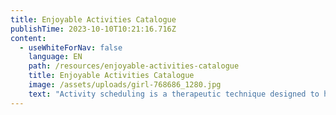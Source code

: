 ```yaml
---
title: Enjoyable Activities Catalogue
publishTime: 2023-10-10T10:21:16.716Z
content:
  - useWhiteForNav: false
    language: EN
    path: /resources/enjoyable-activities-catalogue
    title: Enjoyable Activities Catalogue
    image: /assets/uploads/girl-768686_1280.jpg
    text: "Activity scheduling is a therapeutic technique designed to help you take care of yourself, boost your mood, and decrease loneliness. These are just ideas; you're welcome to add your activities to this list. The key is to find enjoyable and meaningful activities for you and plan when you will do them.\n\n> Instruction:\n>\n> 1. Read through this catalogue \n> 2. Pick the activities you like (or get inspired and come up with your own ideas)\n> 3. Schedule it in your calendar\n> 4. Enjoy the process when doing it\n\n\n\n1. Spending time in nature (inspiration from [Bo Steffan Nielsson](https://www.linkedin.com/in/nielsson/): I walk 2-3 jours in the forest.\\\n   With a friend sometimes, but mostly alone to stop thinking too much and just be :))\n2. Walking with your/your friend's/neighbor's dog or cat\n3. Feeding birds or just watching them\n4. Scheduling a day with nothing to do\n5. Watching the clouds drift by\n6. Stargazing or camping under the stars\n7. Gardening\n8. Going out for brunch/lunch/dinner\n9. Going bike riding\n10. Painting your (or someone else's) nails\n11. Buying gifts\n12. Horseriding\n13. Soaking in the bathtub\n14. Sending a loved one a card in the mail\n15. Baking something to share with your family/neighbors/friends/colleagues etc.\n16. Going to the ballet or opera\n17. Going to a spa, sauna, or steam bath\n18. Lighting scented candles, oils, or incense\n19. Going to a movie\n20. Fantasizing about the future\n21. Playing volleyball\n22. Spending time alone\n23. Playing board games\n24. Having a warm drink\n25. Playing Frisbee\n26. Wine tasting\n27. Sketching, painting\n28. Exercising\n29. Washing your hair\n30. Organizing your wardrobe\n31. Making jams or preserves\n32. Rock climbing\n33. Jogging, walking\n34. Having a video call with someone you haven't seen in a while\n35. Sightseeing in your city or town\n36. Photography\n37. Putting up a framed picture or artwork\n38. Doing something spiritual\n39. Baking home-made bread\n40. Pottery and ceramics\n41. Taking acting or improv classes\n42. Learning to play a musical instrument\n43. Taking food tasting tour\n44. Early morning coffee/tea and reading book (inspiration from [Vitaliy Stanyshevskyy](https://www.linkedin.com/in/stanyshevskyy/): Brewing some tasty coffee and reading a fiction book each morning is a great way to get ready before a busy day.)\n45. Waking up early, and doing everything at a leisurely pace\n46. Doing 5 minutes of breathing exercises\n47. Massaging hand cream into your hands\n48. Taking a ferry ride\n49. Going to a party\n50. Laughing\n51. Joining a choir\n52. Reading fiction\n53. Sewing\n54. Making a gift for someone\n55. Napping in a hammock\n56. Going to a free art exhibition\n57. Planting a terrarium\n58. Doing ballet or jazz/tap dancing\n59. Playing tennis/badminton\n60. Talking to or introducing yourself to your neighbors\n61. Traveling abroad, interstate, or within the state\n62. Singing in the shower\n63. Doing embroidery, cross-stitching\n64. Visiting a grandparent\n65. Geocaching\n66. Going on a Segway tour\n67. Eat together with a friend\n68. Learning about your family tree\n69. Practicing yoga\n70. Pilates\n71. Cleaning\n72. Going to a water park\n73. Daydreaming\n74. Knitting/crocheting/quilting\n75. Exchanging emails, chatting on the internet\n76. Going to an amusement park\n77. Picking berries at a farm\n78. Driving a Go Kart\n79. Boxing a punching bag\n80. Going to a gym (inspiration from [Yuliia Batrakova:](https://www.linkedin.com/in/yuliia-batrakova/) I go to the gym 5 times a week and didn’t know how addictive it would become when the habit was created\U0001F601)\n81. Talking to an older relative and asking them about their life\n82. Taking a free online class\n83. Listening to your favorite music (or a classical one)\n84. Making your bed with fresh sheets\n85. Donating blood\n86. Buying books\n87. Meditating\n88. Watching kids play sport\n89. Massage giving or taking\n90. Setting up a budget\n91. Reading poetry\n92. Clearing your email inbox\n93. Writing a positive comment on a website/blog/social media\n94. Building a birdhouse or feeder\n95. Getting a manicure or pedicure\n96. Pampering myself at home (e.g. putting on a face mask)\n97. Watching children play\n98. Going to a community or school play\n99. Making jewellery\n100. Shooting hoops at the local basketball courts\n101. Flying kites\n102. Flippingthrougholdphotoalbums\n103. Upcycling or creatively reusing old items \n104. Going sailing\n105. Stretching muscles\n106. Maintaining a musical instrument (e.g.\n\n     restringing guitar) \n107. Playing football \n108. Buying clothes\n109. Going to the botanic gardens\n110. Going to a scenic spot and enjoying the view\n111. Going to the speedway\n112. Snuggling up with a soft blanket\n113. Listening to an audiobook\n114. Writing down a list of things you are grateful for\n115. Going fishing\n116. Going to see a live stand-up comedy\n117. Savouring a piece of fresh fruit\n118. Collecting things (coins, shells, etc.)\n119. Training your pet to do a new trick\n120. Walking barefoot on grass\n121. Jumping on a trampoline\n122. Planning a day’s activities\n123. Planning a themed party with costumes\n124. Creating a pleasurable morning routine (inspiration from [Kasper Karup:](https://www.linkedin.com/in/kasperkarup/) 20 min movement, 10 min meditation, and breathwork, ending with an ice cold shower \U0001F9CAOften a morning walk before my daughter wakes up ☺️ Starting the day from a good place is so crucial)\n125. Watching funny videos on YouTube\n126. Going to the hills\n127. Doodling\n128. Putting a vase of fresh flowers in your home"
---
```

